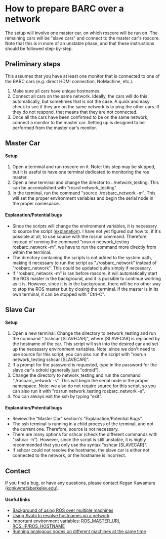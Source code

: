 How to prepare BARC over a network
==================================

The setup will involve one master car, on which roscore will be run on. The remaining cars will be "slave cars" and connect to the master car's roscore.
Note that this is in more of an unstable phase, and that these instructions should be followed step-by-step.

## Preliminary steps

This assumes that you have at least one monitor that is connected to one of the BARC cars (e.g. direct HDMI connection, NoMachine, etc.).

1. Make sure all cars have unique hostnames.
2. Connect all cars on the same network. Ideally, the cars will do this automatically, but sometimes that is not the case. A quick and easy check to see if they are on the same network is to ping the other cars. If they do not respond, that means that they are not connected.
3. Once all the cars have been confirmed to be on the same network, connect a monitor to the master car. Setting up is designed to be performed from the master car's monitor.

## Master Car

#### Setup
1. Open a terminal and run roscore on it. Note: this step may be skipped, but it is useful to have one terminal dedicated to monitoring the ros master.
2. Open a new terminal and change the director to ../network_testing. This can be accomplished with "roscd network_testing".
3. In the terminal, run the command "source ./rosbarc_network -m". This will set the proper environment variables and begin the serial node in the proper namespace.

#### Explanation/Potential bugs
-   Since the scripts will change the environment variables, it is necessary to source the script ([explanation](//askubuntu.com/questions/53177/bash-script-to-set-environment-variables-not-working)). I have not yet figured out how to, if it's possible at all, to use source with the rosrun command. Therefore, instead of running the command "rosrun network_testing rosbarc_network -m", we have to run the command more directly from within the terminal.
-   The directory containing the scripts is not added to the system path, making it necessary to run the script as "./rosbarc_network" instead of "rosbarc_network". This could be updated quite simply if necessary.
- If "rosbarc_network -m" is ran before roscore, it will automatically start the ROS master in the background, and it is possible to continue working as it is. However, since it is in the background, there will be no other way to stop the ROS master but by closing the terminal. If the master is in its own terminal, it can be stopped with "Ctrl-C".

## Slave Car

#### Setup
1. Open a new terminal. Change the directory to network_testing and run the command "./sshcar [SLAVECAR]", where [SLAVECAR] is replaced by the hostname of the car. This script will ssh into the desired car and set up the necessary environment variables. Note: since we don't need to use source for this script, you can also run the script with "rosrun network_testing sshcar [SLAVECAR]".
2. If a prompt for the password is requested, type in the password for the slave car's odroid (generally just "odroid").
3. Change the directory to network_testing and run the command "./rosbarc_network -s". This will begin the serial node in the proper namespace. Note: we also do not require source for this script, so you can also run it with "rosrun network_testing rosbarc_network -s".
4. You can always exit the ssh by typing "exit".

#### Explanation/Potential bugs
-   Review the "Master Car" section's "Explanation/Potential Bugs".
-   The ssh terminal is running in a child process of the terminal, and not the current one. Therefore, source is not necessary.
-   There are many options for sshcar (check the different commands with "sshcar -h"). However, since the script is still unstable, it is highly recommended that you only use the syntax "sshcar [SLAVECAR]".
-   If sshcar could not resolve the hostname, the slave car is either not connected to the network, or the hostname is incorrect.


## Contact

If you find a bug, or have any questions, please contact Kegan Kawamura (kgnkwmr@berkeley.edu).

#### Useful links
-   [Background of using ROS over multiple machines](http://wiki.ros.org/ROS/Tutorials/MultipleMachines)
-   [Using Avahi to resolve hostnames on a network](//wiki.archlinux.org/index.php/avahi#Hostname_resolution)
-   Important environment variables: [ROS_MASTER_URI](//wiki.ros.org/ROS/EnvironmentVariables#ROS_MASTER_URI), [ROS_IP/ROS_HOSTNAME](//wiki.ros.org/ROS/EnvironementVariables#ROS_IP.2BAC8-ROS_HOSTNAME)
-   [Running analogous nodes on different machines at the same time](//wiki.ros.org/Nodes#Remapping_Arguments.A.22Pushing_Down.22)

